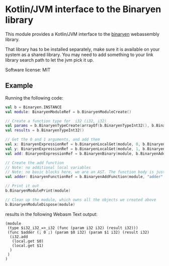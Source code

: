 # Kotlin/JVM interface to the Binaryen library

This module provides a Kotlin/JVM interface to the
[binaryen](https://github.com/WebAssembly/binaryen) webassembly library.

That library has to be installed separately, make sure it is available on your system as a shared library.
You may need to add something to your link library search path to let the jvm pick it up.

Software license: MIT

## Example

Running the following code:
```kotlin
val b = Binaryen.INSTANCE
val module: BinaryenModuleRef = b.BinaryenModuleCreate()

// Create a function type for  i32 (i32, i32)
val params = b.BinaryenTypeCreate(arrayOf(b.BinaryenTypeInt32(), b.BinaryenTypeInt32()).toLongArray(), 2)
val results = b.BinaryenTypeInt32()

// Get the 0 and 1 arguments, and add them
val x: BinaryenExpressionRef = b.BinaryenLocalGet(module, 0, b.BinaryenTypeInt32())
val y: BinaryenExpressionRef = b.BinaryenLocalGet(module, 1, b.BinaryenTypeInt32())
val add: BinaryenExpressionRef = b.BinaryenBinary(module, b.BinaryenAddInt32(), x, y)

// Create the add function
// Note: no additional local variables
// Note: no basic blocks here, we are an AST. The function body is just an expression node.
val adder: BinaryenFunctionRef = b.BinaryenAddFunction(module, "adder", params, results, null, 0, add)

// Print it out
b.BinaryenModulePrint(module)

// Clean up the module, which owns all the objects we created above
b.BinaryenModuleDispose(module)
```

results in the following Webasm Text output:
```
(module
 (type $i32_i32_=>_i32 (func (param i32 i32) (result i32)))
 (func $adder (; 0 ;) (param $0 i32) (param $1 i32) (result i32)
  (i32.add
   (local.get $0)
   (local.get $1)
  )
 )
)
```
